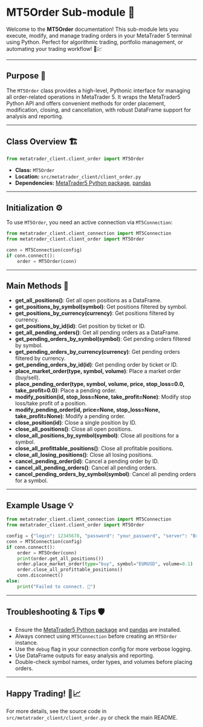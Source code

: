 # MT5Order Sub-module 📝

Welcome to the **MT5Order** documentation! This sub-module lets you execute, modify, and manage trading orders in your MetaTrader 5 terminal using Python. Perfect for algorithmic trading, portfolio management, or automating your trading workflow! 🤖💹

---

## Purpose 🎯

The `MT5Order` class provides a high-level, Pythonic interface for managing all order-related operations in MetaTrader 5. It wraps the MetaTrader5 Python API and offers convenient methods for order placement, modification, closing, and cancellation, with robust DataFrame support for analysis and reporting.

---

## Class Overview 🏗️

```python
from metatrader_client.client_order import MT5Order
```

- **Class:** `MT5Order`
- **Location:** `src/metatrader_client/client_order.py`
- **Dependencies:** [MetaTrader5 Python package](https://pypi.org/project/MetaTrader5/), [pandas](https://pandas.pydata.org/)

---

## Initialization ⚙️

To use `MT5Order`, you need an active connection via `MT5Connection`:

```python
from metatrader_client.client_connection import MT5Connection
from metatrader_client.client_order import MT5Order

conn = MT5Connection(config)
if conn.connect():
    order = MT5Order(conn)
```

---

## Main Methods 🧩

- **get_all_positions()**: Get all open positions as a DataFrame.
- **get_positions_by_symbol(symbol)**: Get positions filtered by symbol.
- **get_positions_by_currency(currency)**: Get positions filtered by currency.
- **get_positions_by_id(id)**: Get position by ticket or ID.
- **get_all_pending_orders()**: Get all pending orders as a DataFrame.
- **get_pending_orders_by_symbol(symbol)**: Get pending orders filtered by symbol.
- **get_pending_orders_by_currency(currency)**: Get pending orders filtered by currency.
- **get_pending_orders_by_id(id)**: Get pending order by ticket or ID.
- **place_market_order(type, symbol, volume)**: Place a market order (buy/sell).
- **place_pending_order(type, symbol, volume, price, stop_loss=0.0, take_profit=0.0)**: Place a pending order.
- **modify_position(id, stop_loss=None, take_profit=None)**: Modify stop loss/take profit of a position.
- **modify_pending_order(id, price=None, stop_loss=None, take_profit=None)**: Modify a pending order.
- **close_position(id)**: Close a single position by ID.
- **close_all_positions()**: Close all open positions.
- **close_all_positions_by_symbol(symbol)**: Close all positions for a symbol.
- **close_all_profittable_positions()**: Close all profitable positions.
- **close_all_losing_positions()**: Close all losing positions.
- **cancel_pending_order(id)**: Cancel a pending order by ID.
- **cancel_all_pending_orders()**: Cancel all pending orders.
- **cancel_pending_orders_by_symbol(symbol)**: Cancel all pending orders for a symbol.

---

## Example Usage 💡

```python
from metatrader_client.client_connection import MT5Connection
from metatrader_client.client_order import MT5Order

config = {"login": 12345678, "password": "your_password", "server": "Broker-Server"}
conn = MT5Connection(config)
if conn.connect():
    order = MT5Order(conn)
    print(order.get_all_positions())
    order.place_market_order(type="buy", symbol="EURUSD", volume=0.1)
    order.close_all_profittable_positions()
    conn.disconnect()
else:
    print("Failed to connect. 🚨")
```

---

## Troubleshooting & Tips 🛡️
- Ensure the [MetaTrader5 Python package](https://pypi.org/project/MetaTrader5/) and [pandas](https://pandas.pydata.org/) are installed.
- Always connect using `MT5Connection` before creating an `MT5Order` instance.
- Use the `debug` flag in your connection config for more verbose logging.
- Use DataFrame outputs for easy analysis and reporting.
- Double-check symbol names, order types, and volumes before placing orders.

---

## Happy Trading! 🚀📈

For more details, see the source code in `src/metatrader_client/client_order.py` or check the main README.
